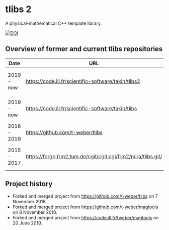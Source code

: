 # tlibs 2

A physical-mathematical C++ template library.

[![DOI](https://zenodo.org/badge/DOI/10.5281/zenodo.5717779.svg)](https://doi.org/10.5281/zenodo.5717779)


## Overview of former and current tlibs repositories

|Date        |URL                                                          |Description                                     |
|------------|-------------------------------------------------------------|------------------------------------------------|
|2019 - now  |https://code.ill.fr/scientific-software/takin/tlibs2         |Main development repository for tlibs 2.        |
|2019 - now  |https://code.ill.fr/scientific-software/takin/tlibs          |Main development repository for tlibs 1.        |
|2016 - 2019 |https://github.com/t-weber/tlibs                             |Old private repository for tlibs 1.             |
|2015 - 2017 |https://forge.frm2.tum.de/cgit/cgit.cgi/frm2/mira/tlibs.git/ |Former main development repository for tlibs 1. |


## Project history

  - Forked and merged project from https://github.com/t-weber/tlibs on 7 November 2018.
  - Forked and merged project from https://github.com/t-weber/magtools on 8 November 2018.
  - Forked and merged project from https://code.ill.fr/tweber/magtools on 20 June 2019.
